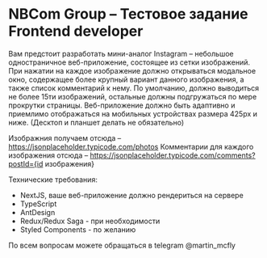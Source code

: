 # NBCom Group – Тестовое задание Frontend developer

Вам предстоит разработать мини-аналог Instagram – небольшое одностраничное веб-приложение, состоящее из сетки изображений.
При нажатии на каждое изображение должно открываться модальное окно, содержащее более крупный вариант данного изображения, а также список комментарий к нему.
По умолчанию, должно выводиться не более 15ти изображений, остальные должны подгружаться по мере прокрутки страницы.
Веб-приложение должно быть адаптивно и приемлимо отображаться на мобильных устройствах размера 425px и ниже. (Десктоп и планшет делать не обязательно)

Изображния получаем отсюда – https://jsonplaceholder.typicode.com/photos
Комментарии для каждого изображения отсюда – https://jsonplaceholder.typicode.com/comments?postId={id изображения}

Технические требования:
- NextJS, ваше веб-приложение должно рендериться на сервере
- TypeScript
- AntDesign
- Redux/Redux Saga - при необходимости
- Styled Components - по желанию

По всем вопросам можете обращаться в telegram @martin_mcfly
